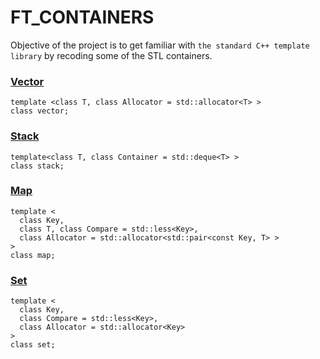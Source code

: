 # FT_CONTAINERS

Objective of the project is to get familiar with
`the standard C++ template library`
by recoding some of the STL containers.

### [Vector](https://cplusplus.com/reference/vector/vector/)
```
template <class T, class Allocator = std::allocator<T> >
class vector;
```

### [Stack](https://cplusplus.com/reference/stack/stack/)
```
template<class T, class Container = std::deque<T> >
class stack;
```

### [Map](https://cplusplus.com/reference/map/map)
```
template <
  class Key,
  class T, class Compare = std::less<Key>,
  class Allocator = std::allocator<std::pair<const Key, T> >
>
class map;
```

### [Set](https://cplusplus.com/reference/set/set)
```
template <
  class Key,
  class Compare = std::less<Key>,
  class Allocator = std::allocator<Key>
>
class set;
```
